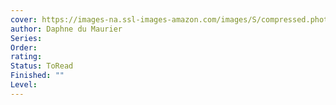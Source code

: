 ```yaml
---
cover: https://images-na.ssl-images-amazon.com/images/S/compressed.photo.goodreads.com/books/1348634336i/5604250.jpg
author: Daphne du Maurier
Series: 
Order: 
rating: 
Status: ToRead
Finished: ""
Level:
---
```








